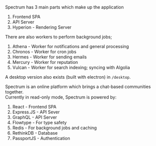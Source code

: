 Spectrum has 3 main parts which make up the application

1. Frontend SPA
2. API Server
3. Hyperion - Rendering Server

There are also workers to perform background jobs;

1. Athena - Worker for notifications and general processing
2. Chronos - Worker for cron jobs
3. Hermes - Worker for sending emails
4. Mercury - Worker for reputation
5. Vulcan - Worker for search indexing; syncing with Algolia

A desktop version also exists (built with electron) in `/desktop`.  

Spectrum is an online platform which brings a chat-based communities together.  
Currently in read-only mode, Spectrum is powered by:

1. React - Frontend SPA
2. Express.JS - API Sever
3. GraphQL - API Server
4. Flowtype - For type safety
5. Redis - For background jobs and caching
6. RethinkDB - Database
7. PassportJS - Authentication
